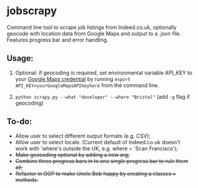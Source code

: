# jobscrapy

Command line tool to scrape job listings from Indeed.co.uk, optionally geocode with location data from Google Maps and output to a .json file. Features progress bar and error handling.

## Usage:

1.  Optional: if geocoding is required, set environmental variable API_KEY to your [Google Maps credential](https://cloud.google.com/maps-platform/) by running `export API_KEY=yourGoogleMapsAPIkeyhere` from the command line.

2.  `python scrapy.py --what "developer" --where "Bristol"` (add `-g` flag if geocoding)

## To-do:

- Allow user to select different output formats (e.g. CSV);
- Allow user to select locale. (Current default of Indeed.co.uk doesn't work with 'where's outside the UK, e.g. where = 'Scan Francisco');
- ~~Make geocoding optional by adding a new arg;~~
- ~~Combine three progress bars in to one single progress bar to rule them all;~~
- ~~Refactor in OOP to make Uncle Bob happy by creating a classes + methods.~~

